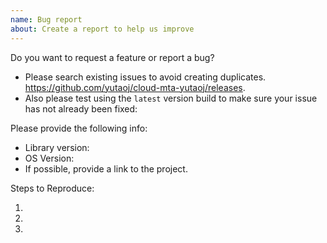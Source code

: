 ```yaml
---
name: Bug report
about: Create a report to help us improve
---
```


Do you want to request a feature or report a bug?

- Please search existing issues to avoid creating duplicates. https://github.com/yutaoj/cloud-mta-yutaoj/releases. 
- Also please test using the `latest` version build to make sure your issue has not already been fixed: 

<!--Use Help > Report Issue to prefill these. -->

Please provide the following info:

  - Library version:
  - OS Version:
  - If possible, provide a link to the project.

Steps to Reproduce:

1.
2.
3.
